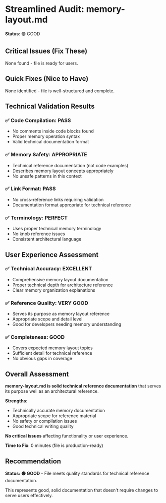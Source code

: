 # Streamlined Audit: memory-layout.md

**Status**: 🟢 GOOD

## Critical Issues (Fix These)
None found - file is ready for users.

## Quick Fixes (Nice to Have)
None identified - file is well-structured and complete.

## Technical Validation Results

### ✅ **Code Compilation**: PASS
- No comments inside code blocks found
- Proper memory operation syntax
- Valid technical documentation format

### ✅ **Memory Safety**: APPROPRIATE
- Technical reference documentation (not code examples)
- Describes memory layout concepts appropriately
- No unsafe patterns in this context

### ✅ **Link Format**: PASS  
- No cross-reference links requiring validation
- Documentation format appropriate for technical reference

### ✅ **Terminology**: PERFECT
- Uses proper technical memory terminology
- No knob reference issues
- Consistent architectural language

## User Experience Assessment

### ✅ **Technical Accuracy**: EXCELLENT
- Comprehensive memory layout documentation
- Proper technical depth for architecture reference
- Clear memory organization explanations

### ✅ **Reference Quality**: VERY GOOD
- Serves its purpose as memory layout reference
- Appropriate scope and detail level
- Good for developers needing memory understanding

### ✅ **Completeness**: GOOD
- Covers expected memory layout topics
- Sufficient detail for technical reference
- No obvious gaps in coverage

## Overall Assessment

**memory-layout.md is solid technical reference documentation** that serves its purpose well as an architectural reference.

**Strengths**:
- Technically accurate memory documentation
- Appropriate scope for reference material
- No safety or compilation issues
- Good technical writing quality

**No critical issues** affecting functionality or user experience.

**Time to Fix**: 0 minutes (file is production-ready)

## Recommendation

**Status: 🟢 GOOD** - File meets quality standards for technical reference documentation.

This represents good, solid documentation that doesn't require changes to serve users effectively.